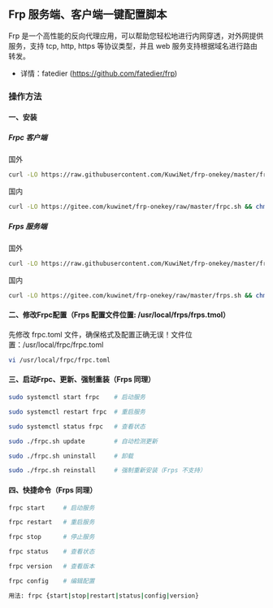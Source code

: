 ## Frp 服务端、客户端一键配置脚本
Frp 是一个高性能的反向代理应用，可以帮助您轻松地进行内网穿透，对外网提供服务，支持 tcp, http, https 等协议类型，并且 web 服务支持根据域名进行路由转发。

* 详情：fatedier (https://github.com/fatedier/frp)</br>

### 操作方法
#### 一、安装
##### Frpc 客户端
国外
~~~bash
curl -LO https://raw.githubusercontent.com/KuwiNet/frp-onekey/master/frpc.sh && chmod +x frpc.sh && ./frpc.sh
~~~
国内
~~~bash
curl -LO https://gitee.com/kuwinet/frp-onekey/raw/master/frpc.sh && chmod +x frpc.sh && ./frpc.sh
~~~
##### Frps 服务端
国外
~~~bash
curl -LO https://raw.githubusercontent.com/KuwiNet/frp-onekey/master/frps.sh && chmod +x frps.sh && ./frps.sh
~~~
国内
~~~bash
curl -LO https://gitee.com/kuwinet/frp-onekey/raw/master/frps.sh && chmod +x frps.sh && ./frps.sh
~~~
#### 二、修改Frpc配置（Frps 配置文件位置: /usr/local/frps/frps.tmol）
先修改 frpc.toml 文件，确保格式及配置正确无误！文件位置：/usr/local/frpc/frpc.toml
~~~bash
vi /usr/local/frpc/frpc.toml
~~~

#### 三、启动Frpc、更新、强制重装（Frps 同理）
~~~bash
sudo systemctl start frpc    # 启动服务
~~~
~~~bash
sudo systemctl restart frpc  # 重启服务
~~~
~~~bash
sudo systemctl status frpc   # 查看状态
~~~
~~~bash
sudo ./frpc.sh update        # 自动检测更新
~~~
~~~bash
sudo ./frpc.sh uninstall     # 卸载
~~~
~~~bash
sudo ./frpc.sh reinstall     # 强制重新安装（Frps 不支持）
~~~

#### 四、快捷命令（Frps 同理）
~~~bash
frpc start     # 启动服务
~~~
~~~bash
frpc restart   # 重启服务
~~~
~~~bash
frpc stop      # 停止服务
~~~
~~~bash
frpc status    # 查看状态
~~~
~~~bash
frpc version   # 查看版本
~~~
~~~bash
frpc config    # 编辑配置
~~~
~~~bash
用法: frpc {start|stop|restart|status|config|version}
~~~
